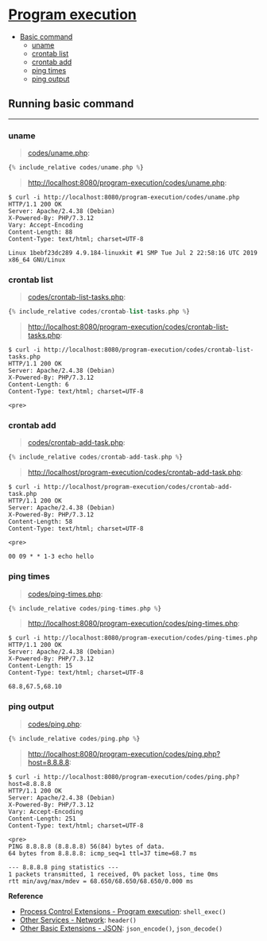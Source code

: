 # [Program execution](http://php.net/manual/en/book.exec.php)

- [Basic command](#basic-command)
  - [uname](#uname)
  - [crontab list](#crontab-list)
  - [crontab add](#crontab-add)
  - [ping times](#ping-times)
  - [ping output](#ping-output)

## Running basic command

---

### uname

> [codes/uname.php](codes/uname.php):

```php
{% include_relative codes/uname.php %}
```

> [http://localhost:8080/program-execution/codes/uname.php](http://localhost:8080/program-execution/codes/uname.php):

```
$ curl -i http://localhost:8080/program-execution/codes/uname.php
HTTP/1.1 200 OK
Server: Apache/2.4.38 (Debian)
X-Powered-By: PHP/7.3.12
Vary: Accept-Encoding
Content-Length: 88
Content-Type: text/html; charset=UTF-8

Linux 1bebf23dc289 4.9.184-linuxkit #1 SMP Tue Jul 2 22:58:16 UTC 2019 x86_64 GNU/Linux
```

### crontab list

> [codes/crontab-list-tasks.php](codes/crontab-list-tasks.php):

```php
{% include_relative codes/crontab-list-tasks.php %}
```

> [http://localhost:8080/program-execution/codes/crontab-list-tasks.php](http://localhost:8080/program-execution/codes/crontab-list-tasks.php):

```
$ curl -i http://localhost:8080/program-execution/codes/crontab-list-tasks.php
HTTP/1.1 200 OK
Server: Apache/2.4.38 (Debian)
X-Powered-By: PHP/7.3.12
Content-Length: 6
Content-Type: text/html; charset=UTF-8

<pre>
```

### crontab add

> [codes/crontab-add-task.php](codes/crontab-add-task.php):

```php
{% include_relative codes/crontab-add-task.php %}
```

> [http://localhost/program-execution/codes/crontab-add-task.php](http://localhost/program-execution/codes/crontab-add-task.php):

```
$ curl -i http://localhost/program-execution/codes/crontab-add-task.php
HTTP/1.1 200 OK
Server: Apache/2.4.38 (Debian)
X-Powered-By: PHP/7.3.12
Content-Length: 58
Content-Type: text/html; charset=UTF-8

<pre>

00 09 * * 1-3 echo hello
```

### ping times

> [codes/ping-times.php](codes/ping-times.php):

```php
{% include_relative codes/ping-times.php %}
```

> [http://localhost:8080/program-execution/codes/ping-times.php](http://localhost:8080/program-execution/codes/ping-times.php):

```
$ curl -i http://localhost:8080/program-execution/codes/ping-times.php
HTTP/1.1 200 OK
Server: Apache/2.4.38 (Debian)
X-Powered-By: PHP/7.3.12
Content-Length: 15
Content-Type: text/html; charset=UTF-8

68.8,67.5,68.10
```

### ping output

> [codes/ping.php](codes/ping.php):

```php
{% include_relative codes/ping.php %}
```

> [http://localhost:8080/program-execution/codes/ping.php?host=8.8.8.8](http://localhost:8080/program-execution/codes/ping.php?host=8.8.8.8):

```
$ curl -i http://localhost:8080/program-execution/codes/ping.php?host=8.8.8.8
HTTP/1.1 200 OK
Server: Apache/2.4.38 (Debian)
X-Powered-By: PHP/7.3.12
Vary: Accept-Encoding
Content-Length: 251
Content-Type: text/html; charset=UTF-8

<pre>
PING 8.8.8.8 (8.8.8.8) 56(84) bytes of data.
64 bytes from 8.8.8.8: icmp_seq=1 ttl=37 time=68.7 ms

--- 8.8.8.8 ping statistics ---
1 packets transmitted, 1 received, 0% packet loss, time 0ms
rtt min/avg/max/mdev = 68.650/68.650/68.650/0.000 ms
```

**Reference**

- [Process Control Extensions - Program execution](https://www.php.net/manual/en/ref.exec.php): `shell_exec()`
- [Other Services - Network](http://php.net/manual/en/ref.network.php): `header()`
- [Other Basic Extensions - JSON](http://php.net/manual/en/ref.json.php): `json_encode()`, `json_decode()`
